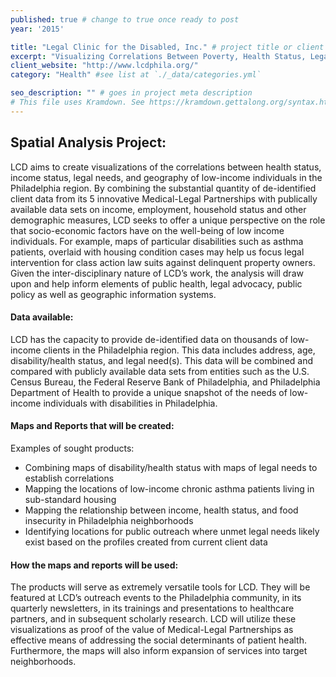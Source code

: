 ```yaml
---
published: true # change to true once ready to post
year: '2015'

title: "Legal Clinic for the Disabled, Inc." # project title or client name
excerpt: "Visualizing Correlations Between Poverty, Health Status, Legal Need, and Geography in Philadelphia" # shows on project list page
client_website: "http://www.lcdphila.org/"
category: "Health" #see list at `./_data/categories.yml`

seo_description: "" # goes in project meta description
# This file uses Kramdown. See https://kramdown.gettalong.org/syntax.html for syntax
---
```


## Spatial Analysis Project:
LCD aims to create visualizations of the correlations between health status, income status, legal needs, and geography of low-income individuals in the Philadelphia region. By combining the substantial quantity of de-identified client data from its 5 innovative Medical-Legal Partnerships with publically available data sets on income, employment, household status and other demographic measures, LCD seeks to offer a unique perspective on the role that socio-economic factors have on the well-being of low income individuals. For example, maps of particular disabilities such as asthma patients, overlaid with housing condition cases may help us focus legal intervention for class action law suits against delinquent property owners. Given the inter-disciplinary nature of LCD’s work, the analysis will draw upon and help inform elements of public health, legal advocacy, public policy as well as geographic information systems.

#### Data available:
LCD has the capacity to provide de-identified data on thousands of low-income clients in the Philadelphia region. This data includes address, age, disability/health status, and legal need(s). This data will be combined and compared with publicly available data sets from entities such as the U.S. Census Bureau, the Federal Reserve Bank of Philadelphia, and Philadelphia Department of Health to provide a unique snapshot of the needs of low-income individuals with disabilities in Philadelphia.

#### Maps and Reports that will be created:
Examples of sought products:
- Combining maps of disability/health status with maps of legal needs to establish correlations
- Mapping the locations of low-income chronic asthma patients living in sub-standard housing
- Mapping the relationship between income, health status, and food insecurity in Philadelphia neighborhoods
- Identifying locations for public outreach where unmet legal needs likely exist based on the profiles created from current client data

#### How the maps and reports will be used:
The products will serve as extremely versatile tools for LCD. They will be featured at LCD’s outreach events to the Philadelphia community, in its quarterly newsletters, in its trainings and presentations to healthcare partners, and in subsequent scholarly research. LCD will utilize these visualizations as proof of the value of Medical-Legal Partnerships as effective means of addressing the social determinants of patient health. Furthermore, the maps will also inform expansion of services into target neighborhoods.

